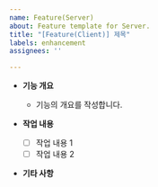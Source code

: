```yaml
---
name: Feature(Server)
about: Feature template for Server.
title: "[Feature(Client)] 제목"
labels: enhancement
assignees: ''

---
```


- **기능 개요**
   - 기능의 개요를 작성합니다.

- **작업 내용**
   - [ ] 작업 내용 1
   - [ ] 작업 내용 2

- **기타 사항**
